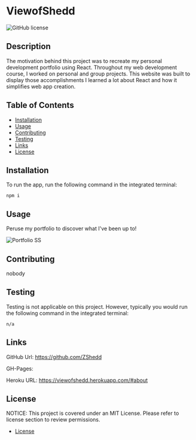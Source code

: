 # ViewofShedd

![GitHub license](https://img.shields.io/badge/License-MIT-blue.svg)

## Description

The motivation behind this project was to recreate my personal development portfolio using React. Throughout my web development course, I worked on personal and group projects. This website was built to display those accomplishments I learned a lot about React and how it simplifies web app creation. 

## Table of Contents

- [Installation](#installation)
- [Usage](#usage)
- [Contributing](#contributing)
- [Testing](#testing)
- [Links](#links)
- [License](#license)

## Installation

To run the app, run the following command in the integrated terminal:

    npm i

## Usage

Peruse my portfolio to discover what I've been up to!

![Portfolio SS](https://user-images.githubusercontent.com/116223460/232627864-d5411189-9924-4312-8b0f-7d99741c2fc9.png)


## Contributing

nobody

## Testing

Testing is not applicable on this project. However, typically you would run the following command in the integrated terminal:

    n/a

## Links

GitHub Url:
https://github.com/ZShedd

GH-Pages:


Heroku URL: 
https://viewofshedd.herokuapp.com/#about


## License

NOTICE:
This project is covered under an MIT License. Please refer to license section to review permissions.

- [License](#license)
